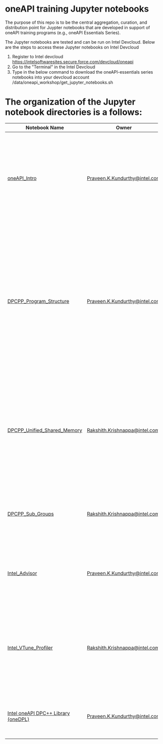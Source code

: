 # oneAPI training Jupyter notebooks 

The purpose of this repo is to be the central aggregation, curation, and distribution point for Juypter notebooks that are developed in support of oneAPI training programs (e.g., oneAPI Essentials Series). 

The Jupyter notebooks are tested and can be run on Intel Devcloud.
Below are the steps to access these Jupyter notebooks on Intel Devcloud
1. Register to Intel devcloud 
    https://intelsoftwaresites.secure.force.com/devcloud/oneapi
2. Go to the "Terminal" in the Intel Devcloud
3. Type in the below command to download the oneAPI-essentials series notebooks into your devcloud account
    /data/oneapi_workshop/get_jupyter_notebooks.sh


# The organization of the Jupyter notebook directories is a follows:

| Notebook Name | Owner | Description |
|---|---|---|
|[oneAPI_Intro](01_oneAPI_Intro)|Praveen.K.Kundurthy@intel.com| + Introduction and Motivation for oneAPI and DPC++.<br>+ DPC++ __Hello World__<br>+ Compiling DPC++ and __DevCloud__ Usage<br>+ ___Lab Excercise___: Vector Increment to Vector Add |
|[DPCPP_Program_Structure](02_DPCPP_Program_Structure)|Praveen.K.Kundurthy@intel.com| + __Classes__ - device, device_selector, queue, basic kernels and ND-Range kernels, Buffers-Accessor memory model<br>+ DPC++ __Code Anotomy__<br>+ Implicit __Dependency__ with Accessors, __Synchronization__ with Host Accessor and Buffer Destruction<br>+ Creating __Custom__ Device Selector<br>+ ___Lab Exercise___: Complex Multiplication |
|[DPCPP_Unified_Shared_Memory](03_DPCPP_Unified_Shared_Memory)|Rakshith.Krishnappa@intel.com| + What is Unified Shared Memory(USM) and Motivation<br>+ __Implicit and Explicit USM__ code example<br>+ Handling __data dependency__ using depends_on() and ordered queues<br>+ ___Lab Exercise___: Solving data dependency with USM |
|[DPCPP_Sub_Groups](04_DPCPP_Sub_Groups)|Rakshith.Krishnappa@intel.com| + What is Sub-Goups and Motivation<br>+ Quering for __sub-group info__<br>+ Sub-group __collectives__<br>+ Sub-group __shuffle operations__ |
|[Intel_Advisor](05_Intel_Advisor)|Praveen.K.Kundurthy@intel.com| + __Offload Advisor__ Tool usage and command-line options<br>+ __Roofline Analysis__ and command-line options |
|[Intel_VTune_Profiler](06_Intel_VTune_Profiler)|Rakshith.Krishnappa@intel.com| + Intel VTune Profiler usage __in Intel DevCloud__ environment using command-line options<br>+ ___Lab Excercise___: VTune Profiling by collecting __gpu_hotspots__ for [iso3dfd](https://github.com/intel/HPCKit-code-samples/tree/master/Compiler/iso3dfd_dpcpp) sample application. |
|[Intel oneAPI DPC++ Library (oneDPL)](07_DPCPP_Library)|Praveen.K.Kundurthy@intel.com| + Introduction to DPC++ Library<br>+ ___Lab Excercise___: Gamma Correction with oneDPL |


